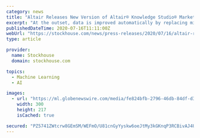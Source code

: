 ```yaml
---
category: news
title: "Altair Releases New Version of Altair® Knowledge Studio® Market-leading Machine Learning and Predictive Analytics Solution"
excerpt: "At the outset, data is improved automatically by replacing missing values and dealing with outliers. AutoML then builds and compares many different models to identify the best available option. Compared to manual approaches, results are optimized in ..."
publishedDateTime: 2020-07-16T11:11:00Z
webUrl: "https://stockhouse.com/news/press-releases/2020/07/16/altair-releases-new-version-of-altair-xae-knowledge-studio-xae-market-leading"
type: article

provider:
  name: Stockhouse
  domain: stockhouse.com

topics:
  - Machine Learning
  - AI

images:
  - url: "https://ml.globenewswire.com/media/fe824bfb-2796-46db-84df-d3c016abf98d/medium/altair-knowledge-studios-wizard-will-select-all-models-but-t.PNG"
    width: 300
    height: 217
    isCached: true

secured: "PZ5741ZWtcrw8GEmSM/WEFmO/U81cnGyYyskw6oeJtMy3kGKnqP3RCBivAJ4UUDL3edKG8ln3zft2Uos5nTIqK8beDkHPOfH5A52foBS8DlK330oHXGcXS2+tp20hyhXA8E1gw7/VMLSg00KXboSWvgmXRbs79rZ5n5v6O7yiWW3hy8L1cn5OqLlWD/6n+ueEn4I6CewL36ngG75/TCkGXhYLmCZi3hPfJeP6dgjw93k7d85t/DUhSNNM7xIzquT5q8gRikXuXE1k/OhezmWYQT+9p3q9o8bLP9NDqk/uhnVNMB1RbpWTUKJyjgkXWiawkZy4E/whBRIso8JA2Sv1w==;saM8lawUV3JTyxl+V9KE6Q=="
---
```


